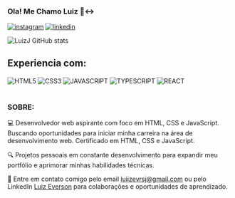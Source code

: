 ### Ola! Me Chamo Luiz 🙂‍↔️
[![instagram](https://img.shields.io/badge/Instagram-E4405F?style=for-the-badge&logo=instagram&logoColor=white)](https://www.instagram.com/_lluizj/)
[![linkedin](https://img.shields.io/badge/LinkedIn-0077B5?style=for-the-badge&logo=linkedin&logoColor=white)](https://www.linkedin.com/in/luiz-everson-899896273/)

![LuizJ GitHub stats](https://github-readme-stats.vercel.app/api?username=luiizJ&show_icons=true&theme=tokyonight)

## Experiencia com:
<div style="display:inline-block">
  <img align="center" alt="HTML5" src="https://img.shields.io/badge/HTML5-E34F26?style=for-the-badge&logo=html5&logoColor=white"/>
  <img align="center" alt="CSS3" src="https://img.shields.io/badge/CSS3-1572B6?style=for-the-badge&logo=css3&logoColor=white"/>
  <img align="center" alt="JAVASCRIPT" src="https://img.shields.io/badge/JavaScript-F7DF1E?style=for-the-badge&logo=javascript&logoColor=black"/>
  <img align="center" alt="TYPESCRIPT" src="https://img.shields.io/badge/TypeScript-007ACC?style=for-the-badge&logo=typescript&logoColor=white"/>
  <img align="center" alt="REACT" src="https://img.shields.io/badge/React-20232A?style=for-the-badge&logo=react&logoColor=61DAFB"/>
</div>
<br/>
<div>
</div>
<br/>
<div>
  <h3>SOBRE:</h3>
  <p>
    💻 Desenvolvedor web aspirante com foco em HTML, CSS e JavaScript. Buscando oportunidades para iniciar minha carreira na área de desenvolvimento web. Certificado em HTML, CSS e JavaScript.
  </p>
  <p>
    🔍 Projetos pessoais em constante desenvolvimento para expandir meu portfólio e aprimorar minhas habilidades técnicas.
  </p>
  <p>
    📧 Entre em contato comigo pelo email <a href="mailto:luiizevrsj@gmail.com">luiizevrsj@gmail.com</a> ou pelo LinkedIn <a href="https://www.linkedin.com/in/luiz-everson-899896273/">Luiz Everson</a> para colaborações e oportunidades de aprendizado.
  </p>
</div>

